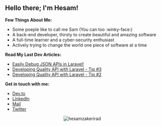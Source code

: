 ## Hello there; I'm Hesam!

**Few Things About Me:**

- Some poeple like to call me Sam (You can too :winky-face:)
- A back-end developer, thirsty to create beautiful and amazing software
- A full-time learner and a cyber-security enthusiast
- Actively trying to change the world one piece of software at a time

**Read My Last Dev Articles:**

<!-- BLOG-POST-LIST:START -->
- [Easily Debug JSON APIs in Laravel!](https://dev.to/hesamzakerirad/easily-debug-json-apis-in-laravel-38mh)
- [Developing Quality API with Laravel - Tip #3](https://dev.to/hesamzakerirad/developing-quality-api-with-laravel-tip-3-2m8g)
- [Developing Quality API with Laravel - Tip #2](https://dev.to/hesamzakerirad/developing-quality-api-with-laravel-tip-2-7a8)
<!-- BLOG-POST-LIST:END -->



**Get in touch with me:**
- [Dev.to](https://dev.to/hesamzakerirad)
- [LinkedIn](https://www.linkedin.com/in/hesamrad)
- [Mail](mailto:hesamrad.dev@gmail.com) 
- [Twitter](https://twitter.com/hesamzakerirad) 

<p align="center"> 
  <img src="https://github-readme-stats.vercel.app/api?username=hesamzakerirad&show_icons=true&count_private=true&theme=default&bg_color=00000000&text_color=c9d1d9&hide_rank=false" alt="hesamzakerirad" />
</p>

